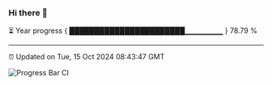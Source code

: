 ### Hi there 👋

⏳ Year progress { ███████████████████████▁▁▁▁▁▁▁ } 78.79 %

---

⏰ Updated on Tue, 15 Oct 2024 08:43:47 GMT

![Progress Bar CI](https://github.com/IshwaranRudhara/GIT-ACTION/workflows/Progress%20Bar%20CI/badge.svg)
